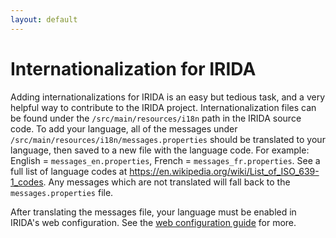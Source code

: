 ```yaml
---
layout: default
---
```


Internationalization for IRIDA
===============================

Adding internationalizations for IRIDA is an easy but tedious task, and a very helpful way to contribute to the IRIDA project.  Internationalization files can be found under the `/src/main/resources/i18n` path in the IRIDA source code.  To add your language, all of the messages under `/src/main/resources/i18n/messages.properties` should be translated to your language, then saved to a new file with the language code.  For example: English = `messages_en.properties`, French = `messages_fr.properties`.  See a full list of language codes at <https://en.wikipedia.org/wiki/List_of_ISO_639-1_codes>.  Any messages which are not translated will fall back to the `messages.properties` file.

After translating the messages file, your language must be enabled in IRIDA's web configuration.  See the [web configuration guide](../../../administrator/web#web-configuration) for more.